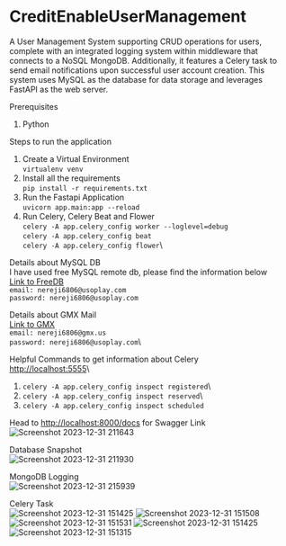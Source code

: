 # CreditEnableUserManagement

A User Management System supporting CRUD operations for users, complete with an integrated logging system within middleware that connects to a NoSQL MongoDB. Additionally, it features a Celery task to send email notifications upon successful user account creation. This system uses MySQL as the database for data storage and leverages FastAPI as the web server.

Prerequisites
1. Python

Steps to run the application
1. Create a Virtual Environment\
   `virtualenv venv`
3. Install all the requirements\
  `pip install -r requirements.txt`
4. Run the Fastapi Application\
   `uvicorn app.main:app --reload`
5. Run Celery, Celery Beat and Flower\
  `celery -A app.celery_config worker --loglevel=debug`\
  `celery -A app.celery_config beat`\
  `celery -A app.celery_config flower`\

Details about MySQL DB\
I have used free MySQL remote db, please find the information below\
[Link to FreeDB](#https://freedb.tech/dashboard/)\
`email: nereji6806@usoplay.com`\
`password: nereji6806@usoplay.com`

Details about GMX Mail\
[Link to GMX](#https://www.gmx.com/)\
`email: nereji6806@gmx.us`\
`password: nereji6806@usoplay.com`\

Helpful Commands to get information about Celery\
[http://localhost:5555](#http://localhost:5555)\
1. `celery -A app.celery_config inspect registered`\
2. `celery -A app.celery_config inspect reserved`\
3. `celery -A app.celery_config inspect scheduled`

Head to [http://localhost:8000/docs](#https://localhost:8000/docs) for Swagger Link\
![Screenshot 2023-12-31 211643](https://github.com/code-10/CreditEnableUserManagement/assets/23309323/093ad724-0e94-40cb-888f-0a0590a52c79)

Database Snapshot\
![Screenshot 2023-12-31 211930](https://github.com/code-10/CreditEnableUserManagement/assets/23309323/97ce9211-4dba-432f-8a07-be3b40cca266)

MongoDB Logging\
![Screenshot 2023-12-31 215939](https://github.com/code-10/CreditEnableUserManagement/assets/23309323/462f8609-7acb-4232-ad4e-a50bb86e9446)

Celery Task\
![Screenshot 2023-12-31 151425](https://github.com/code-10/CreditEnableUserManagement/assets/23309323/00d6ade9-b437-414c-b53d-58f0b11b7a52)
![Screenshot 2023-12-31 151508](https://github.com/code-10/CreditEnableUserManagement/assets/23309323/0779c9c4-77f6-48c0-a313-d887e8cac1ad)
![Screenshot 2023-12-31 151531](https://github.com/code-10/CreditEnableUserManagement/assets/23309323/d34fa078-ac2a-40d5-9c0b-3e9818141140)
![Screenshot 2023-12-31 151425](https://github.com/code-10/CreditEnableUserManagement/assets/23309323/684bd6ee-7181-444a-8262-252882eb16db)
![Screenshot 2023-12-31 151315](https://github.com/code-10/CreditEnableUserManagement/assets/23309323/068bc57d-f960-41de-b2b7-903895456efa)


